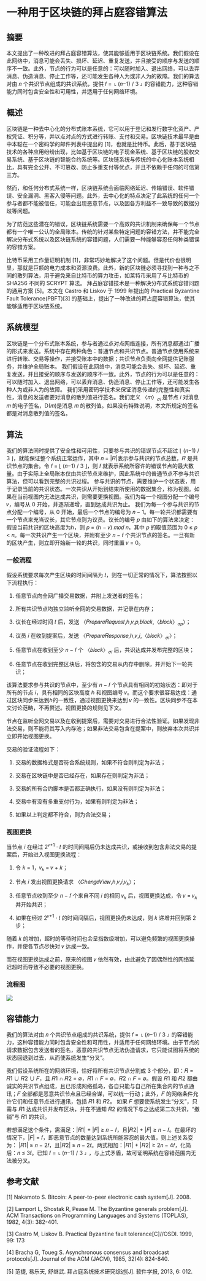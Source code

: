 # 一种用于区块链的拜占庭容错算法 

## 摘要 

本文提出了一种改进的拜占庭容错算法，使其能够适用于区块链系统。我们假设在此网络中，消息可能会丢失、损坏、延迟、重复发送，并且接受的顺序与发送的顺序不一致。此外，节点的行为可以是任意的：可以随时加入、退出网络，可以丢弃消息、伪造消息、停止工作等，还可能发生各种人为或非人为的故障。我们的算法对由 𝑛 个共识节点组成的共识系统，提供 𝑓 = ⌊ (𝑛−1) / 3 ⌋ 的容错能力，这种容错能力同时包含安全性和可用性，并适用于任何网络环境。

## 概述 

区块链是一种去中心化的分布式账本系统，它可以用于登记和发行数字化资产、产权凭证、积分等，并以点对点的方式进行转账、支付和交易。区块链技术最早是由中本聪在一个密码学的邮件列表中提出的 [1]，也就是比特币。此后，基于区块链技术的各种应用纷纷出现，比如基于区块链的电子现金系统、基于区块链的股权交易系统、基于区块链的智能合约系统等。区块链系统与传统的中心化账本系统相比，具有完全公开、不可篡改、防止多重支付等优点，并且不依赖于任何的可信第三方。 

然而，和任何分布式系统一样，区块链系统会面临网络延迟、传输错误、软件错误、安全漏洞、黑客入侵等问题。此外，去中心化的特点决定了此系统的任何一个参与者都不能被信任，可能会出现恶意节点，以及因各方利益不一致导致的数据分歧等问题。 

为了防范这些潜在的错误，区块链系统需要一个高效的共识机制来确保每一个节点都有一个唯一公认的全局账本。传统的针对某些特定问题的容错方法，并不能完全解决分布式系统以及区块链系统的容错问题，人们需要一种能够容忍任何种类错误的容错方案。 

比特币采用工作量证明机制 [1]，非常巧妙地解决了这个问题。但是代价也很明显，那就是巨额的电力成本和资源浪费。此外，新的区块链必须寻找到一种与之不同的散列算法，用于避免来自比特币的算力攻击，如莱特币采用了与比特币的 SHA256 不同的 SCRYPT 算法。 拜占庭容错技术是一种解决分布式系统容错问题的通用方案 [5]。本文在 Castro 和 Liskov 于 1999 年提出的 Practical Byzantine Fault Tolerance(PBFT)[3] 的基础上，提出了一种改进的拜占庭容错算法，使其能够适用于区块链系统。 

## 系统模型 

区块链是一个分布式账本系统，参与者通过点对点网络连接，所有消息都通过广播的形式来发送。系统中存在两种角色：普通节点和共识节点。普通节点使用系统来进行转账、交易等操作，并接受账本中的数据；共识节点负责向全网提供记账服务，并维护全局账本。 
我们假设在此网络中，消息可能会丢失、损坏、延迟、重复发送，并且接受的顺序与发送的顺序不一致。此外，节点的行为可以是任意的：可以随时加入、退出网络，可以丢弃消息、伪造消息、停止工作等，还可能发生各种人为或非人为的故障。 
我们采用密码学技术来保证消息传递的完整性和真实性，消息的发送者要对消息的散列值进行签名。我们定义 〈𝑚〉<sub>𝜎𝑖 </sub>是节点 𝑖 对消息 𝑚 的电子签名，D(𝑚)是消息 𝑚 的散列值。如果没有特殊说明，本文所规定的签名都是对消息散列值的签名。 

## 算法 

我们的算法同时提供了安全性和可用性，只要参与共识的错误节点不超过 ⌊ (𝑛−1) / 3 ⌋，就能保证整个系统正常运作，其中 𝑛 = |𝑅|表示参与共识的节点总数，𝑅 是共识节点的集合。令 𝑓 = ⌊ (𝑛−1) / 3 ⌋，则 𝑓 就表示系统所容许的错误节点的最大数量。由于实际上全局账本仅由共识节点来维护，因此系统中的普通节点不参与共识算法，但可以看到完整的共识过程。 
参与共识的节点，需要维护一个状态表，用于记录当前的共识状态。一次共识从开始到结束所使用的数据集合，称为视图。如果在当前视图内无法达成共识，则需要更换视图。我们为每一个视图分配一个编号 𝑣，编号从 0 开始，并逐渐递增，直到达成共识为止。 
我们为每一个参与共识的节点分配一个编号，从 0 开始，最后一个节点的编号为 𝑛 − 1。每一轮共识都需要有一个节点来充当议长，其它节点则为议员。议长的编号 𝑝 由如下的算法来决定：假设当前共识的区块高度为ℎ，则 𝑝 = (ℎ − 𝑣) 𝑚𝑜𝑑 𝑛，其中 𝑝 的取值范围为 0 ≤ 𝑝 < 𝑛。每一次共识产生一个区块，并附有至少 𝑛 − 𝑓 个共识节点的签名。一旦有新的区块产生，则立即开始新一轮的共识，同时重置 𝑣 = 0。

###  一般流程 

假设系统要求每次产生区块的时间间隔为 𝑡，则在一切正常的情况下，算法按照以下流程执行：

1. 任意节点向全网广播交易数据，并附上发送者的签名； 

2. 所有共识节点均独立监听全网的交易数据，并记录在内存； 

3. 议长在经过时间 𝑡 后，发送 〈𝑃𝑟𝑒𝑝𝑎𝑟𝑒𝑅𝑒𝑞𝑢𝑒𝑠𝑡,ℎ,𝑣,𝑝,𝑏𝑙𝑜𝑐𝑘,〈𝑏𝑙𝑜𝑐𝑘〉<sub>𝜎𝑝</sub>〉； 

4. 议员 𝑖 在收到提案后，发送 〈𝑃𝑟𝑒𝑝𝑎𝑟𝑒𝑅𝑒𝑠𝑝𝑜𝑛𝑠𝑒,ℎ,𝑣,𝑖,〈𝑏𝑙𝑜𝑐𝑘〉<sub>𝜎𝑖</sub>〉； 

5. 任意节点在收到至少 𝑛 − 𝑓 个 〈𝑏𝑙𝑜𝑐𝑘〉<sub>𝜎𝑖</sub> 后，共识达成并发布完整的区块； 

6. 任意节点在收到完整区块后，将包含的交易从内存中删除，并开始下一轮共识； 


该算法要求参与共识的节点中，至少有 𝑛 − 𝑓 个节点具有相同的初始状态：即对于所有的节点 𝑖，具有相同的区块高度 ℎ 和视图编号 𝑣。而这个要求很容易达成：通过区块同步来达到ℎ的一致性，通过视图更换来达到 𝑣 的一致性。区块同步不在本文讨论范畴，不再赘述。视图更换的规则见下文。 

节点在监听全网交易以及在收到提案后，需要对交易进行合法性验证。如果发现非法交易，则不能将其写入内存池；如果非法交易包含在提案中，则放弃本次共识并立即开始视图更换。

交易的验证流程如下： 

1. 交易的数据格式是否符合系统规则，如果不符合则判定为非法； 

2. 交易在区块链中是否已经存在，如果存在则判定为非法； 

3. 交易的所有合约脚本是否都正确执行，如果没有则判定为非法； 

4. 交易中有没有多重支付行为，如果有则判定为非法； 

5. 如果以上判定都不符合，则为合法交易；


### 视图更换 

当节点 𝑖 在经过 2<sup>𝑣+1</sup> ⋅ 𝑡 的时间间隔后仍未达成共识，或接收到包含非法交易的提案后，开始进入视图更换流程： 

1. 令 𝑘 = 1，𝑣<sub>𝑘 </sub>= 𝑣 + 𝑘； 

2. 节点 𝑖 发出视图更换请求 〈𝐶ℎ𝑎𝑛𝑔𝑒𝑉𝑖𝑒𝑤,ℎ,𝑣,𝑖,𝑣<sub>𝑘</sub>〉； 

3. 任意节点收到至少 𝑛 − 𝑓 个来自不同 𝑖 的相同 𝑣<sub>𝑘</sub> 后，视图更换达成，令 𝑣 = 𝑣<sub>𝑘</sub> 并开始共识；

4. 如果在经过 2<sup>𝑣+1</sup> ⋅ 𝑡 的时间间隔后，视图更换仍未达成，则 𝑘 递增并回到第 2 步； 


随着 𝑘 的增加，超时的等待时间也会呈指数级增加，可以避免频繁的视图更换操作，并使各节点尽快对 𝑣 达成一致。 

而在视图更换达成之前，原来的视图 𝑣 依然有效，由此避免了因偶然性的网络延迟超时而导致不必要的视图更换。 

### 流程图

![](../../assets/2017-08-24_11-53-31.png)

## 容错能力 

我们的算法对由 𝑛 个共识节点组成的共识系统，提供 𝑓 = ⌊ (𝑛−1) / 3 ⌋ 的容错能力，这种容错能力同时包含安全性和可用性，并适用于任何网络环境。由于节点的请求数据包含发送者的签名，恶意的共识节点无法伪造请求，它只能试图将系统的状态回退到过去，从而使系统发生“分叉”。 

我们假设系统所在的网络环境，恰好将所有共识节点分割成 3 个部分，即：𝑅 = 𝑅1 ∪ 𝑅2 ∪ 𝐹，且 𝑅1 ∩ 𝑅2 = ∅，𝑅1 ∩ 𝐹 = ∅，𝑅2 ∩ 𝐹 = ∅。假设 𝑅1 和 𝑅2 都由诚实的共识节点组成，且已形成网络孤岛，各自只能与自己所在集合内的节点通讯；𝐹 全部都是恶意共识节点且已经合谋，可以统一行动；此外，𝐹 的网络条件允许它们和任意节点进行通讯，包括 𝑅1 和 𝑅2。 如果 𝐹 想要使系统发生“分叉”，只需与 𝑅1 达成共识并发布区块，并在不通知 𝑅2 的情况下与之达成第二次共识，“撤销”与 𝑅1 的共识。 

若想满足这个条件，需满足：|𝑅1| + |𝐹| ≥ 𝑛 − 𝑓，且|𝑅2| + |𝐹| ≥ 𝑛 − 𝑓。在最坏的情况下，|𝐹| = 𝑓，即恶意节点的数量达到系统所能容忍的最大值，则上述关系变为： |𝑅1| ≥ 𝑛 − 2𝑓，且|𝑅2| ≥ 𝑛 − 2𝑓。两式相加：|𝑅1| + |𝑅2| ≥ 2𝑛 − 4𝑓，化简后：𝑛 ≤ 3𝑓。已知 𝑓 = ⌊ (𝑛−1) / 3 ⌋ ，与上式矛盾，故可证明系统在容错范围内无法被分叉。 

## 参考文献 

[1] Nakamoto S. Bitcoin: A peer-to-peer electronic cash system[J]. 2008. 

[2] Lamport L, Shostak R, Pease M. The Byzantine generals problem[J]. ACM Transactions on Programming Languages and Systems (TOPLAS), 1982, 4(3): 382-401. 

[3] Castro M, Liskov B. Practical Byzantine fault tolerance[C]//OSDI. 1999, 99: 173

[4] Bracha G, Toueg S. Asynchronous consensus and broadcast protocols[J]. Journal of the ACM (JACM), 1985, 32(4): 824-840. 

[5] 范捷, 易乐天, 舒继武. 拜占庭系统技术研究综述[J]. 软件学报, 2013, 6: 012. 

